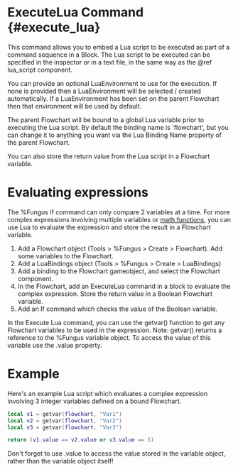 # ExecuteLua Command {#execute_lua}

This command allows you to embed a Lua script to be executed as part of a command sequence in a Block. The Lua script to be executed can be specified in the inspector or in a text file, in the same way as the @ref lua_script component.

You can provide an optional LuaEnvironment to use for the execution. If none is provided then a LuaEnvironment will be selected / created automatically. If a LuaEnvironment has been set on the parent Flowchart then that environment will be used by default. 

The parent Flowchart will be bound to a global Lua variable prior to executing the Lua script. By default the binding name is 'flowchart', but you can change it to anything you want via the Lua Binding Name property of the parent Flowchart.

You can also store the return value from the Lua script in a Flowchart variable.

#  Evaluating expressions

The %Fungus If command can only compare 2 variables at a time. For more complex expressions involving multiple variables or [math functions], you can use Lua to evaluate the expression and store the result in a Flowchart variable.

1. Add a Flowchart object (Tools > %Fungus > Create > Flowchart). Add some variables to the Flowchart.
2. Add a LuaBindings object (Tools > %Fungus > Create > LuaBindings)
3. Add a binding to the Flowchart gameobject, and select the Flowchart component.
4. In the Flowchart, add an ExecuteLua command in a block to evaluate the complex expression. Store the return value in a Boolean Flowchart variable.
5. Add an If command which checks the value of the Boolean variable.

In the Execute Lua command, you can use the getvar() function to get any Flowchart variables to be used in the expression. 
Note: getvar() returns a reference to the %Fungus variable object. To access the value of this variable use the .value property.

# Example

Here's an example Lua script which evaluates a complex expression involving 3 integer variables defined on a bound Flowchart.

```lua
local v1 = getvar(flowchart, "Var1")
local v2 = getvar(flowchart, "Var2")
local v3 = getvar(flowchart, "Var3")

return (v1.value == v2.value or v3.value == 5) 
```

Don't forget to use .value to access the value stored in the variable object, rather than the variable object itself!

[math functions]: http://lua-users.org/wiki/MathLibraryTutorial